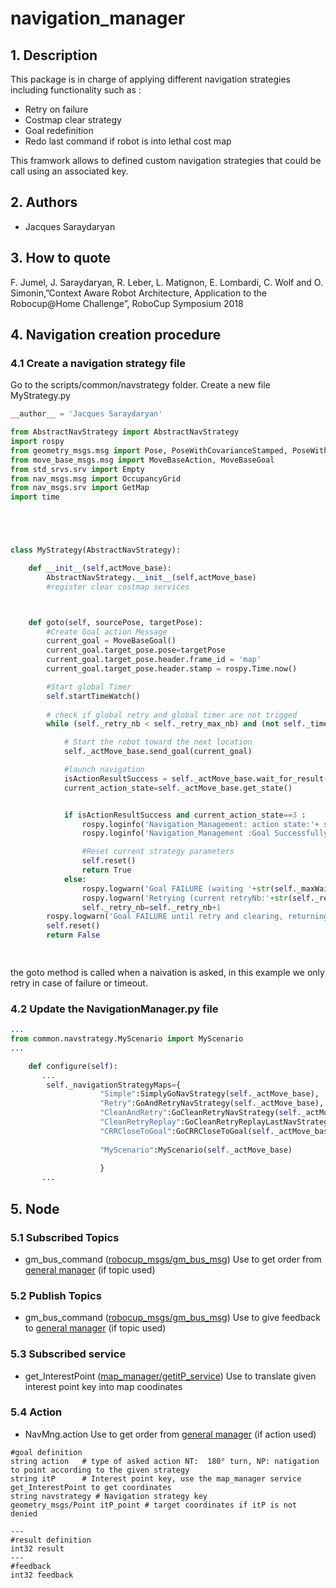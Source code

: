 
# navigation_manager


## 1. Description

This package is in charge of applying different navigation strategies including functionality such as :
* Retry on failure
* Costmap clear strategy
* Goal redefinition
* Redo last command if robot is into lethal cost map

This framwork allows to defined custom navigation strategies that could be call using an associated key. 


## 2. Authors
* Jacques Saraydaryan


## 3. How to quote
F. Jumel, J. Saraydaryan, R. Leber, L. Matignon, E. Lombardi, C. Wolf and O. Simonin,”Context Aware Robot Architecture, Application to the Robocup@Home Challenge”, RoboCup Symposium 2018

## 4. Navigation creation procedure
### 4.1 Create a navigation strategy file
Go to the scripts/common/navstrategy folder. Create a new file MyStrategy.py


```python
__author__ = 'Jacques Saraydaryan'

from AbstractNavStrategy import AbstractNavStrategy
import rospy
from geometry_msgs.msg import Pose, PoseWithCovarianceStamped, PoseWithCovariance, Point, Quaternion, Twist
from move_base_msgs.msg import MoveBaseAction, MoveBaseGoal
from std_srvs.srv import Empty
from nav_msgs.msg import OccupancyGrid
from nav_msgs.srv import GetMap
import time





class MyStrategy(AbstractNavStrategy):

    def __init__(self,actMove_base):
        AbstractNavStrategy.__init__(self,actMove_base)
        #register clear costmap services



    def goto(self, sourcePose, targetPose):
        #Create Goal action Message
        current_goal = MoveBaseGoal()
        current_goal.target_pose.pose=targetPose       
        current_goal.target_pose.header.frame_id = 'map'
        current_goal.target_pose.header.stamp = rospy.Time.now()

        #Start global Timer
        self.startTimeWatch()
	    
        # check if global retry and global timer are not trigged
        while (self._retry_nb < self._retry_max_nb) and (not self._timeout_checker):

            # Start the robot toward the next location
            self._actMove_base.send_goal(current_goal)

            #launch navigation
            isActionResultSuccess = self._actMove_base.wait_for_result(rospy.Duration.from_sec(self._maxWaitTimePerGoal))
            current_action_state=self._actMove_base.get_state()


            if isActionResultSuccess and current_action_state==3 :
                rospy.loginfo('Navigation_Management: action state:'+ str(self._actMove_base.get_state()))
                rospy.loginfo('Navigation_Management :Goal Successfully achieved: ' + str(current_goal).replace("\n",""))

                #Reset current strategy parameters
                self.reset()
                return True
            else:
                rospy.logwarn('Goal FAILURE (waiting '+str(self._maxWaitTimePerGoal)+'): ' + str(current_goal).replace("\n",""))
                rospy.logwarn('Retrying (current retryNb:'+str(self._retry_nb)+', max retry'+str(self._retry_max_nb)+')')
                self._retry_nb=self._retry_nb+1
        rospy.logwarn('Goal FAILURE until retry and clearing, returning : [' + str(current_goal).replace("\n","")+']')
        self.reset()
        return False

        
```

the goto method is called when a naivation is asked, in this example we only retry in case of failure or timeout.

### 4.2 Update the NavigationManager.py file

```python
...
from common.navstrategy.MyScenario import MyScenario
...

    def configure(self):
       ...
        self._navigationStrategyMaps={
                    "Simple":SimplyGoNavStrategy(self._actMove_base),
                    "Retry":GoAndRetryNavStrategy(self._actMove_base),
                    "CleanAndRetry":GoCleanRetryNavStrategy(self._actMove_base),
                    "CleanRetryReplay":GoCleanRetryReplayLastNavStrategy(self._actMove_base),
                    "CRRCloseToGoal":GoCRRCloseToGoal(self._actMove_base)
                    
                    "MyScenario":MyScenario(self._actMove_base)
                    
                    }
       ...
``` 

## 5. Node
### 5.1 Subscribed Topics
* gm_bus_command ([robocup_msgs/gm_bus_msg](https://github.com/jacques-saraydaryan/robocup_pepper-robocup_msgs/blob/master/msg/gm_bus_msg.msg))
Use to get order from [general manager](https://github.com/jacques-saraydaryan/robocup_pepper-general_mng) (if topic used)


### 5.2 Publish Topics
* gm_bus_command ([robocup_msgs/gm_bus_msg](https://github.com/jacques-saraydaryan/robocup_pepper-robocup_msgs/blob/master/msg/gm_bus_msg.msg))
Use to give feedback to [general manager](https://github.com/jacques-saraydaryan/robocup_pepper-general_mng) (if topic used)


### 5.3 Subscribed service
* get_InterestPoint ([map_manager/getitP_service](https://github.com/jacques-saraydaryan/robocup_pepper-world_mng/blob/master/map_manager/srv/getitP_service.srv))
Use to translate given interest point key into map coodinates

### 5.4 Action

* NavMng.action
Use to get order from [general manager](https://github.com/jacques-saraydaryan/robocup_pepper-general_mng) (if action used)
```
#goal definition
string action   # type of asked action NT:  180° turn, NP: natigation to point according to the given strategy
string itP      # Interest point key, use the map_manager service get_InterestPoint to get coordinates
string navstrategy # Navigation strategy key
geometry_msgs/Point itP_point # target coordinates if itP is not denied

---
#result definition
int32 result
---
#feedback
int32 feedback

```



